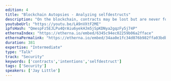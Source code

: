 ```yaml
---
edition: 4
title: "Blockchain Autopsies - Analyzing selfdestructs"
description: "On the blockchain, contracts may be lost but are never forgotten. Of the over 1,800,000 Ethereum smart contracts ever created, more than 54,000 are empty. When a contract’s purpose is fulfilled, the owner typically triggers a self-destruct switch that removes code and state. These steps are similar to what an attacker would do after hijacking a contract. Is it likely the selfdestruct was intentional or performed by a trusted third party? Or was it a hack or fraud? Old contracts have been purged from the world computer’s working memory but they can be reconstructed and analyzed. By investigating the transactions leading up to the selfdestruct, the circumstances of contract deaths can be determined."
youtubeUrl: "https://youtu.be/LA9nVXtF2ME"
ipfsHash: "QmespFz5EJLPu4QrAiu6yekHJm5jSpKDNya2gqzFy5j74P"
ethernaIndex: "https://etherna.io/embed/6345c94ec02259b06a2fface"
ethernaPermalink: "https://etherna.io/embed/34aa0e1fc34d076b982ffa03bdb7c6a10987032b80db827af17fcd31b55d2d41"
duration: 381
expertise: "Intermediate"
type: "Talk"
track: "Security"
keywords: ['contracts','intentions','selfdestruct']
tags: ['Security']
speakers: ['Jay Little']
---
```

